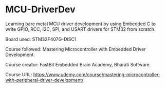 # MCU-DriverDev
Learning bare metal MCU driver development by using Embedded C to write GPIO, RCC, I2C, SPI, and USART drivers for STM32 from scratch.


Board used: STM32F407G-DISC1 


Course followed: Mastering Microcontroller with Embedded Driver Development.

Course creator: FastBit Embedded Brain Academy, Bharati Software.

Course URL: https://www.udemy.com/course/mastering-microcontroller-with-peripheral-driver-development/
